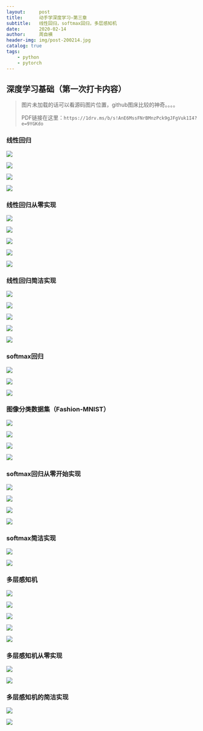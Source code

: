 ```yaml
---
layout:     post
title:      动手学深度学习—第三章
subtitle:   线性回归，softmax回归，多层感知机
date:       2020-02-14
author:     周自横
header-img: img/post-200214.jpg
catalog: true
tags:
    - python
    - pytorch
---
```


## 深度学习基础（第一次打卡内容）

>
>
>图片未加载的话可以看源码图片位置，github图床比较的神奇。。。。
>
>PDF链接在这里：`https://1drv.ms/b/s!AnE6MssFNrBMnzPck9gJFgVuk1I4?e=9YGKdo`

### 线性回归

![](https://raw.githubusercontent.com/HBaaa/saveImage/master/%E7%AC%AC%E4%B8%89%E7%AB%A0%E6%B7%B1%E5%BA%A6%E5%AD%A6%E4%B9%A0%E5%9F%BA%E7%A1%80_%E9%A1%B5%E9%9D%A2_01.jpg?token=AECP474ALWQXQGIFKAK7AYS6I2TL4)

![](https://raw.githubusercontent.com/HBaaa/saveImage/master/%E7%AC%AC%E4%B8%89%E7%AB%A0%E6%B7%B1%E5%BA%A6%E5%AD%A6%E4%B9%A0%E5%9F%BA%E7%A1%80_%E9%A1%B5%E9%9D%A2_02.jpg?token=AECP47ZFMX244N4VZ7YW6R26I2TNG)

![](https://raw.githubusercontent.com/HBaaa/saveImage/master/%E7%AC%AC%E4%B8%89%E7%AB%A0%E6%B7%B1%E5%BA%A6%E5%AD%A6%E4%B9%A0%E5%9F%BA%E7%A1%80_%E9%A1%B5%E9%9D%A2_03.jpg?token=AECP475SZYZBMKXTR2YBQRC6I2TOS)

![](https://raw.githubusercontent.com/HBaaa/saveImage/master/%E7%AC%AC%E4%B8%89%E7%AB%A0%E6%B7%B1%E5%BA%A6%E5%AD%A6%E4%B9%A0%E5%9F%BA%E7%A1%80_%E9%A1%B5%E9%9D%A2_04.jpg?token=AECP477N43EOXLNCMTC2GIC6I2TPO)

### 线性回归从零实现

![](https://raw.githubusercontent.com/HBaaa/saveImage/master/%E7%AC%AC%E4%B8%89%E7%AB%A0%E6%B7%B1%E5%BA%A6%E5%AD%A6%E4%B9%A0%E5%9F%BA%E7%A1%80_%E9%A1%B5%E9%9D%A2_06.jpg?token=AECP474IE7PVLQUZBOXEYMC6I2TTM)

![](https://raw.githubusercontent.com/HBaaa/saveImage/master/%E7%AC%AC%E4%B8%89%E7%AB%A0%E6%B7%B1%E5%BA%A6%E5%AD%A6%E4%B9%A0%E5%9F%BA%E7%A1%80_%E9%A1%B5%E9%9D%A2_07.jpg?token=AECP477H2HFYMSWNZPEKUV26I2TVI)

![](https://raw.githubusercontent.com/HBaaa/saveImage/master/%E7%AC%AC%E4%B8%89%E7%AB%A0%E6%B7%B1%E5%BA%A6%E5%AD%A6%E4%B9%A0%E5%9F%BA%E7%A1%80_%E9%A1%B5%E9%9D%A2_08.jpg?token=AECP472HAXFLXQJP4NHGY3K6I2TWW)

![](https://raw.githubusercontent.com/HBaaa/saveImage/master/%E7%AC%AC%E4%B8%89%E7%AB%A0%E6%B7%B1%E5%BA%A6%E5%AD%A6%E4%B9%A0%E5%9F%BA%E7%A1%80_%E9%A1%B5%E9%9D%A2_09.jpg?token=AECP4772PHS4G5K432J5ED26I2TX6)

![](https://raw.githubusercontent.com/HBaaa/saveImage/master/%E7%AC%AC%E4%B8%89%E7%AB%A0%E6%B7%B1%E5%BA%A6%E5%AD%A6%E4%B9%A0%E5%9F%BA%E7%A1%80_%E9%A1%B5%E9%9D%A2_10.jpg?token=AECP476FNUDGXOCM67RK3326I2TYY)

### 线性回归简洁实现

![](https://raw.githubusercontent.com/HBaaa/saveImage/master/%E7%AC%AC%E4%B8%89%E7%AB%A0%E6%B7%B1%E5%BA%A6%E5%AD%A6%E4%B9%A0%E5%9F%BA%E7%A1%80_%E9%A1%B5%E9%9D%A2_11.jpg?token=AECP472NCKISIZ77V72UA6C6I2T5I)

![](https://raw.githubusercontent.com/HBaaa/saveImage/master/%E7%AC%AC%E4%B8%89%E7%AB%A0%E6%B7%B1%E5%BA%A6%E5%AD%A6%E4%B9%A0%E5%9F%BA%E7%A1%80_%E9%A1%B5%E9%9D%A2_12.jpg?token=AECP476NU7YORFHP7X537TC6I2T6I)

![](https://raw.githubusercontent.com/HBaaa/saveImage/master/%E7%AC%AC%E4%B8%89%E7%AB%A0%E6%B7%B1%E5%BA%A6%E5%AD%A6%E4%B9%A0%E5%9F%BA%E7%A1%80_%E9%A1%B5%E9%9D%A2_13.jpg?token=AECP472SVMNNUACZJCOPI626I2T7K)

![](https://raw.githubusercontent.com/HBaaa/saveImage/master/%E7%AC%AC%E4%B8%89%E7%AB%A0%E6%B7%B1%E5%BA%A6%E5%AD%A6%E4%B9%A0%E5%9F%BA%E7%A1%80_%E9%A1%B5%E9%9D%A2_14.jpg?token=AECP472KQRZ5TNOAWM4RH6S6I2UAO)

![](https://raw.githubusercontent.com/HBaaa/saveImage/master/%E7%AC%AC%E4%B8%89%E7%AB%A0%E6%B7%B1%E5%BA%A6%E5%AD%A6%E4%B9%A0%E5%9F%BA%E7%A1%80_%E9%A1%B5%E9%9D%A2_15.jpg?token=AECP473N6GBSISDV34ATMOS6I2UBY)

### softmax回归

![](https://raw.githubusercontent.com/HBaaa/saveImage/master/%E7%AC%AC%E4%B8%89%E7%AB%A0%E6%B7%B1%E5%BA%A6%E5%AD%A6%E4%B9%A0%E5%9F%BA%E7%A1%80_%E9%A1%B5%E9%9D%A2_16.jpg?token=AECP477F6SB4R2PP2NJWLG26I2UE6)

![](https://raw.githubusercontent.com/HBaaa/saveImage/master/%E7%AC%AC%E4%B8%89%E7%AB%A0%E6%B7%B1%E5%BA%A6%E5%AD%A6%E4%B9%A0%E5%9F%BA%E7%A1%80_%E9%A1%B5%E9%9D%A2_17.jpg?token=AECP47ZLQRLQ2A72ENV2N426I2UGK)

![](https://raw.githubusercontent.com/HBaaa/saveImage/master/%E7%AC%AC%E4%B8%89%E7%AB%A0%E6%B7%B1%E5%BA%A6%E5%AD%A6%E4%B9%A0%E5%9F%BA%E7%A1%80_%E9%A1%B5%E9%9D%A2_18.jpg?token=AECP476HCG4JW2I6CGZWFCK6I2UHG)

### 图像分类数据集（Fashion-MNIST）

![](https://raw.githubusercontent.com/HBaaa/saveImage/master/%E7%AC%AC%E4%B8%89%E7%AB%A0%E6%B7%B1%E5%BA%A6%E5%AD%A6%E4%B9%A0%E5%9F%BA%E7%A1%80_%E9%A1%B5%E9%9D%A2_19.jpg?token=AECP47ZA6RJMKR7AWWCZCFS6I2ULG)

![](https://raw.githubusercontent.com/HBaaa/saveImage/master/%E7%AC%AC%E4%B8%89%E7%AB%A0%E6%B7%B1%E5%BA%A6%E5%AD%A6%E4%B9%A0%E5%9F%BA%E7%A1%80_%E9%A1%B5%E9%9D%A2_20.jpg?token=AECP477OMBPZ4UGPX2XEWFK6I2UMQ)

![](https://raw.githubusercontent.com/HBaaa/saveImage/master/%E7%AC%AC%E4%B8%89%E7%AB%A0%E6%B7%B1%E5%BA%A6%E5%AD%A6%E4%B9%A0%E5%9F%BA%E7%A1%80_%E9%A1%B5%E9%9D%A2_21.jpg?token=AECP474NDA5TAW4BKMJ6XFC6I2UOW)

![](https://raw.githubusercontent.com/HBaaa/saveImage/master/%E7%AC%AC%E4%B8%89%E7%AB%A0%E6%B7%B1%E5%BA%A6%E5%AD%A6%E4%B9%A0%E5%9F%BA%E7%A1%80_%E9%A1%B5%E9%9D%A2_22.jpg?token=AECP475BT5GTFIRRBZXOMB26I2UQA)

### softmax回归从零开始实现

![](https://raw.githubusercontent.com/HBaaa/saveImage/master/%E7%AC%AC%E4%B8%89%E7%AB%A0%E6%B7%B1%E5%BA%A6%E5%AD%A6%E4%B9%A0%E5%9F%BA%E7%A1%80_%E9%A1%B5%E9%9D%A2_24.jpg?token=AECP475YPZ5QPIHSGBMG34S6I2UUO)

![](https://raw.githubusercontent.com/HBaaa/saveImage/master/%E7%AC%AC%E4%B8%89%E7%AB%A0%E6%B7%B1%E5%BA%A6%E5%AD%A6%E4%B9%A0%E5%9F%BA%E7%A1%80_%E9%A1%B5%E9%9D%A2_25.jpg?token=AECP477WEVWY6WQARCLZDVK6I2UVI)

![](https://raw.githubusercontent.com/HBaaa/saveImage/master/%E7%AC%AC%E4%B8%89%E7%AB%A0%E6%B7%B1%E5%BA%A6%E5%AD%A6%E4%B9%A0%E5%9F%BA%E7%A1%80_%E9%A1%B5%E9%9D%A2_26.jpg?token=AECP47YIIPS33UEY3GPFHQS6I2UWC)

![](https://raw.githubusercontent.com/HBaaa/saveImage/master/%E7%AC%AC%E4%B8%89%E7%AB%A0%E6%B7%B1%E5%BA%A6%E5%AD%A6%E4%B9%A0%E5%9F%BA%E7%A1%80_%E9%A1%B5%E9%9D%A2_27.jpg?token=AECP474T3IK6OJK4GI6QAMK6I2UXI)

### softmax简洁实现

![](https://raw.githubusercontent.com/HBaaa/saveImage/master/%E7%AC%AC%E4%B8%89%E7%AB%A0%E6%B7%B1%E5%BA%A6%E5%AD%A6%E4%B9%A0%E5%9F%BA%E7%A1%80_%E9%A1%B5%E9%9D%A2_28.jpg?token=AECP477CYX2SPHCUXM53DBC6I2UZQ)

![](https://raw.githubusercontent.com/HBaaa/saveImage/master/%E7%AC%AC%E4%B8%89%E7%AB%A0%E6%B7%B1%E5%BA%A6%E5%AD%A6%E4%B9%A0%E5%9F%BA%E7%A1%80_%E9%A1%B5%E9%9D%A2_29_1.jpg?token=AECP475DN35VC46BFM3PX5S6I2VZY)



### 多层感知机

![](https://raw.githubusercontent.com/HBaaa/saveImage/master/%E7%AC%AC%E4%B8%89%E7%AB%A0%E6%B7%B1%E5%BA%A6%E5%AD%A6%E4%B9%A0%E5%9F%BA%E7%A1%80_%E9%A1%B5%E9%9D%A2_31.jpg?token=AECP472JXT25WGQY7VOO2LC6I2V4C)

![](https://raw.githubusercontent.com/HBaaa/saveImage/master/%E7%AC%AC%E4%B8%89%E7%AB%A0%E6%B7%B1%E5%BA%A6%E5%AD%A6%E4%B9%A0%E5%9F%BA%E7%A1%80_%E9%A1%B5%E9%9D%A2_32.jpg?token=AECP47ZPNGJ4SCQVZSMZFDS6I2V5E)

![](https://raw.githubusercontent.com/HBaaa/saveImage/master/%E7%AC%AC%E4%B8%89%E7%AB%A0%E6%B7%B1%E5%BA%A6%E5%AD%A6%E4%B9%A0%E5%9F%BA%E7%A1%80_%E9%A1%B5%E9%9D%A2_33.jpg?token=AECP474SCRAB6OL3QLMZ2Y26I2V6K)

![](https://raw.githubusercontent.com/HBaaa/saveImage/master/%E7%AC%AC%E4%B8%89%E7%AB%A0%E6%B7%B1%E5%BA%A6%E5%AD%A6%E4%B9%A0%E5%9F%BA%E7%A1%80_%E9%A1%B5%E9%9D%A2_34.jpg?token=AECP477ZNIFMHFBFKPELIDC6I2V7K)

![](https://raw.githubusercontent.com/HBaaa/saveImage/master/%E7%AC%AC%E4%B8%89%E7%AB%A0%E6%B7%B1%E5%BA%A6%E5%AD%A6%E4%B9%A0%E5%9F%BA%E7%A1%80_%E9%A1%B5%E9%9D%A2_35.jpg?token=AECP475E76M4OAERU54JFQC6I2WAE)

### 多层感知机从零实现

![](https://raw.githubusercontent.com/HBaaa/saveImage/master/%E7%AC%AC%E4%B8%89%E7%AB%A0%E6%B7%B1%E5%BA%A6%E5%AD%A6%E4%B9%A0%E5%9F%BA%E7%A1%80_%E9%A1%B5%E9%9D%A2_36.jpg?token=AECP4777RDYPDF4GHVHVCBK6I2WCI)

![](https://raw.githubusercontent.com/HBaaa/saveImage/master/%E7%AC%AC%E4%B8%89%E7%AB%A0%E6%B7%B1%E5%BA%A6%E5%AD%A6%E4%B9%A0%E5%9F%BA%E7%A1%80_%E9%A1%B5%E9%9D%A2_37.jpg?token=AECP47Z4ODNTELZKIWD2DMC6I2WDM)

### 多层感知机的简洁实现

![](https://raw.githubusercontent.com/HBaaa/saveImage/master/%E7%AC%AC%E4%B8%89%E7%AB%A0%E6%B7%B1%E5%BA%A6%E5%AD%A6%E4%B9%A0%E5%9F%BA%E7%A1%80_%E9%A1%B5%E9%9D%A2_38.jpg?token=AECP475YRTPJH77BHJE5QBS6I2WFA)

![](https://raw.githubusercontent.com/HBaaa/saveImage/master/%E7%AC%AC%E4%B8%89%E7%AB%A0%E6%B7%B1%E5%BA%A6%E5%AD%A6%E4%B9%A0%E5%9F%BA%E7%A1%80_%E9%A1%B5%E9%9D%A2_39.jpg?token=AECP472W6ZH4EGK6BJSLRRS6I2WF6)